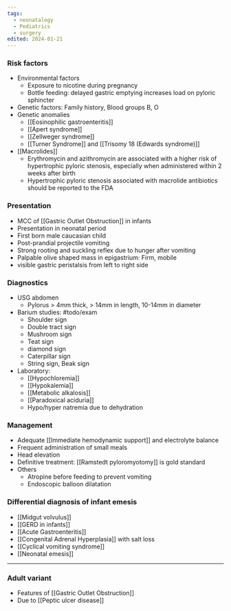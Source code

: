 ```yaml
---
tags:
  - neonatalogy
  - Pediatrics
  - surgery
edited: 2024-01-21
---
```

### Risk factors
- Environmental factors
	- Exposure to nicotine during pregnancy
	- Bottle feeding: delayed gastric emptying increases load on pyloric sphincter 
- Genetic factors: Family history, Blood groups B, O
- Genetic anomalies
	- [[Eosinophilic gastroenteritis]]
	- [[Apert syndrome]]
	- [[Zellweger syndrome]]
	- [[Turner Syndrome]] and [[Trisomy 18 (Edwards syndrome)]] 
- [[Macrolides]] 
	- Erythromycin and azithromycin are associated with a higher risk of hypertrophic pyloric stenosis, especially when administered within 2 weeks after birth
	- Hypertrophic pyloric stenosis associated with macrolide antibiotics should be reported to the FDA
### Presentation
- MCC of [[Gastric Outlet Obstruction]] in infants 
- Presentation in neonatal period
- First born male caucasian child
- Post-prandial projectile vomiting 
- Strong rooting and suckling reflex due to hunger after vomiting
- Palpable olive shaped mass in epigastrium: Firm, mobile 
- visible gastric peristalsis from left to right side
### Diagnostics
- USG abdomen
	- Pylorus > 4mm thick, > 14mm in length, 10-14mm in diameter 
- Barium studies: #todo/exam
	- Shoulder sign
	- Double tract sign
	- Mushroom sign
	- Teat sign
	- diamond sign
	- Caterpillar sign
	- String sign, Beak sign
- Laboratory: 
	- [[Hypochloremia]]
	- [[Hypokalemia]]
	- [[Metabolic alkalosis]] 
	- [[Paradoxical aciduria]] 
	- Hypo/hyper natremia due to dehydration

### Management
- Adequate [[Immediate hemodynamic support]] and electrolyte balance
- Frequent administration of small meals
- Head elevation
- Definitive treatment: [[Ramstedt pyloromyotomy]] is gold standard
- Others
	- Atropine before feeding to prevent vomiting
	- Endoscopic balloon dilatation

### Differential diagnosis of infant emesis
- [[Midgut volvulus]]
- [[GERD in infants]]
- [[Acute Gastroenteritis]]
- [[Congenital Adrenal Hyperplasia]] with salt loss
- [[Cyclical vomiting syndrome]] 
- [[Neonatal emesis]] 

---
### Adult variant
- Features of [[Gastric Outlet Obstruction]] 
- Due to [[Peptic ulcer disease]]  